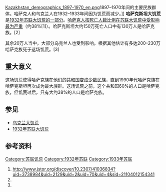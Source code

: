[Kazakhstan_demographics_1897-1970_en.png](https://zh.wikipedia.org/wiki/File:Kazakhstan_demographics_1897-1970_en.png "fig:Kazakhstan_demographics_1897-1970_en.png")1897–1970年间的主要民族群体。哈萨克人和乌克兰人在1932–1933年间因为饥荒而减少。\]\]
**哈萨克斯坦大饥荒**是[1932年苏联大饥荒的一部分](../Page/1932年苏联大饥荒.md "wikilink")。[哈萨克人按死亡人数比例在苏联大饥荒中受影响最为严重](https://zh.wikipedia.org/wiki/哈萨克人 "wikilink")（约38%\[1\]）。哈萨克斯坦大约150万死亡人口中有130万人是哈萨克族。\[2\]

其余20万人当中，大部分乌克兰人也受到影响。根据其他估计有多达200–230万哈萨克族死于这场饥荒。\[3\]

## 重大意义

这场饥荒使得哈萨克族在[他们的共和国变成少数民族](../Page/哈萨克苏维埃社会主义共和国.md "wikilink")，直到1990年代哈萨克族在哈萨克斯坦再次成为最大族群。这场饥荒之前，这个共和国60%的人口是哈萨克族，但饥荒过后，只有大约38%的人口是哈萨克族。

## 参见

  - [乌克兰大饥荒](../Page/乌克兰大饥荒.md "wikilink")
  - [1932年苏联大饥荒](../Page/1932年苏联大饥荒.md "wikilink")

## 参考资料

[Category:苏联饥荒](https://zh.wikipedia.org/wiki/Category:苏联饥荒 "wikilink")
[Category:1932年苏联](https://zh.wikipedia.org/wiki/Category:1932年苏联 "wikilink")
[Category:1933年苏联](https://zh.wikipedia.org/wiki/Category:1933年苏联 "wikilink")

1.  <http://www.jstor.org/discover/10.2307/41036834?uid=3738984&uid=2129&uid=2&uid=70&uid=4&sid=21104012154341>
2.
3.